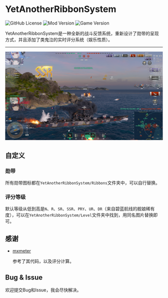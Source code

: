 # YetAnotherRibbonSystem

![GitHub License](https://img.shields.io/github/license/AXiX-official/YetAnotherRibbonSystem)
![Mod Version](https://img.shields.io/github/v/tag/AXiX-official/YetAnotherRibbonSystem?label=Mod%20Version)
![Game Version](https://img.shields.io/badge/Game%20Version-13.6.0-blue)



YetAnotherRibbonSystem是一种全新的战斗反馈系统，重新设计了勋带的呈现方式，并且添加了类鬼泣的实时评分系统（娱乐性质）。

---

![preview](doc/image1.png)

## 自定义

### 勋带

所有勋带图标都在`YetAnotherRibbonSystem/Ribbons`文件夹中，可以自行替换。

### 评分等级

默认等级从低到高是`N`、`R`、`SR`、`SSR`、`PRY`、`UR`、`DR`（来自碧蓝航线的舰娘稀有度），可以在`YetAnotherRibbonSystem/Level`文件夹中找到，用同名图片替换即可。

## 感谢

- [mxmeter](https://github.com/qMBQx8GH/mxmeter)

    参考了其代码，以及评分计算。

## Bug & Issue

欢迎提交Bug和Issue，我会尽快解决。